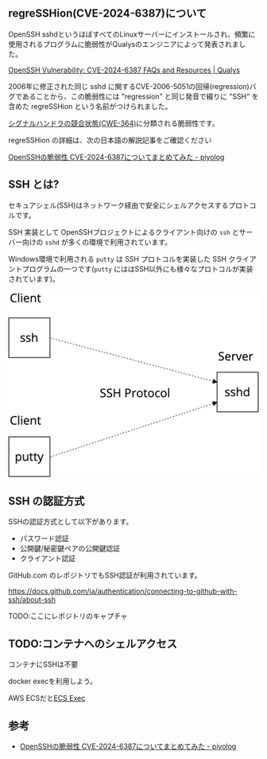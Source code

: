 ## regreSSHion(CVE-2024-6387)について

OpenSSH sshdというほぼすべてのLinuxサーバーにインストールされ、頻繁に使用されるプログラムに脆弱性がQualysのエンジニアによって発表されました。

[OpenSSH Vulnerability: CVE-2024-6387 FAQs and Resources | Qualys](https://www.qualys.com/regresshion-cve-2024-6387/)

2006年に修正された同じ sshd に関するCVE-2006-5051の回帰(regression)バグであることから、この脆弱性には "regression" と同じ発音で綴りに "SSH" を含めた regreSSHion という名前がつけられました。

[シグナルハンドラの競合状態(CWE-364)](https://cwe.mitre.org/data/definitions/364.html)に分類される脆弱性です。

regreSSHion の詳細は、次の日本語の解説記事をご確認ください

[OpenSSHの脆弱性 CVE-2024-6387についてまとめてみた - piyolog](https://piyolog.hatenadiary.jp/entry/2024/07/02/032122)

## SSH とは?

セキュアシェル(SSH)はネットワーク経由で安全にシェルアクセスするプロトコルです。

SSH 実装として OpenSSHプロジェクトによるクライアント向けの `ssh` とサーバー向けの `sshd` が多くの環境で利用されています。

Windows環境で利用される `putty` は SSH プロトコルを実装した SSH クライアントプログラムの一つです(`putty` にははSSH以外にも様々なプロトコルが実装されています)。

![](ssh.png)

## SSH の認証方式

SSHの認証方式として以下があります。

- パスワード認証
- 公開鍵/秘密鍵ペアの公開鍵認証
- クライアント認証

GitHub.com のレポジトリでもSSH認証が利用されています。

https://docs.github.com/ja/authentication/connecting-to-github-with-ssh/about-ssh

TODO:ここにレポジトリのキャプチャ

## TODO:コンテナへのシェルアクセス

コンテナにSSHは不要

docker execを利用しよう。

AWS ECSだと[ECS Exec](https://docs.aws.amazon.com/AmazonECS/latest/developerguide/ecs-exec.html)

## 参考

- [OpenSSHの脆弱性 CVE-2024-6387についてまとめてみた - piyolog](https://piyolog.hatenadiary.jp/entry/2024/07/02/032122)